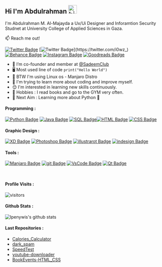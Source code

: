 ## Hi I'm Abdulrahman <img src="https://user-images.githubusercontent.com/1303154/88677602-1635ba80-d120-11ea-84d8-d263ba5fc3c0.gif" width="28px" alt="hi">

I'm Abdulrahman M. Al-Majayda a Ux/Ui Designer and Inforamtion Security Studnet at University College of Applied Sciences in Gaza.

:mailbox: Reach me out!

[![Twitter Badge](https://img.shields.io/badge/-@itsDaRKSAMA-1ca0f1?style=flat&labelColor=1ca0f1&logo=twitter&logoColor=white&link=https://twitter.com/itsDARKSAMA)](https://twitter.com/itsDaRKSAMA) [![Twitter Badge](https://img.shields.io/badge/-@I0WZ__-1ca0f1?style=flat&labelColor=1ca0f1&logo=twitter&logoColor=white&link=https://twitter.com/i0wz_)](https://twitter.com/i0wz_) [![Behance Badge](https://img.shields.io/badge/DaRKSAMA-0055FA?style=flat&labelColor=0055FA&logo=behance&logoColor=white)](https://www.behance.net/darksama) [![Instagram Badge](https://img.shields.io/badge/-@I0WZ__-e84393?style=flat&labelColor=e84393&logo=instagram&logoColor=white)](https://instagram.com/I0WZ_) [![Goodreads Badge](https://img.shields.io/badge/-DaRKSAMA-5D481D?style=flat&labelColor=5D481D&logo=goodreads&logoColor=white)](https://www.goodreads.com/DaRKSAMA) 


- 🔭 I’m co-founder and member at [@SadeemClub](https://www.facebook.com/SadeemClub)
- 🖥️ Most used line of code `print("Hello World")`
- 🐧 BTW I'm using Linux os - Manjaro Distro
- 🤔 I'm trying to learn more about coding and improve myself.
- 😊 I'm interested in learning new skills continuously.
- 🥰 Hobbies : I read books and go to the GYM very often.
- 🎯 Next Aim : Learning more about Python 🐍

#### Programming :

[![Python Badge](https://img.shields.io/badge/-PYTHON-FCC71E?style=for-the-badge&labelColor=black&logo=python&logoColor=FCC71E)](https://github.com/itsDARKSAMA?tab=repositories&q=&type=&language=python) [![Java Badge](https://img.shields.io/badge/-JAVA-E62B29?style=for-the-badge&labelColor=black&logo=java&logoColor=E62B29)](https://github.com/itsDARKSAMA?tab=repositories&q=&type=&language=java) [![SQL Badge](https://img.shields.io/badge/-SQL-DF7610?style=for-the-badge&labelColor=black&logo=mysql&logoColor=DF7610)](https://github.com/itsDARKSAMA?tab=repositories&q=&type=&language=plsql)[![HTML Badge](https://img.shields.io/badge/-HTML5-E46F50?style=for-the-badge&labelColor=black&logo=html5&logoColor=E46F50)](https://github.com/itsDARKSAMA?tab=repositories&q=&type=&language=html) [![CSS Badge](https://img.shields.io/badge/-CSS3-0277BD?style=for-the-badge&labelColor=black&logo=css3&logoColor=0277BD)](https://github.com/itsDARKSAMA?tab=repositories&q=&type=&language=html)

#### Graphic Design :

[![XD Badge](https://img.shields.io/badge/-XD-e84393?style=for-the-badge&labelColor=black&logo=adobexd&logoColor=e84393)](#) [![Photoshop Badge](https://img.shields.io/badge/-Photoshop-0277BD?style=for-the-badge&labelColor=black&logo=adobephotoshop&logoColor=0277BD)](#) [![illustrarot Badge](https://img.shields.io/badge/-Illustrator-E46F50?style=for-the-badge&labelColor=black&logo=adobeillustrator&logoColor=E46F50)](#) [![indesign Badge](https://img.shields.io/badge/-Indesign-f52e61?style=for-the-badge&labelColor=black&logo=adobeindesign&logoColor=f52e61)](#)

#### Tools :

[![Manjaro Badge](https://img.shields.io/badge/-Linux_OS-0277BD?style=for-the-badge&labelColor=black&logo=archlinux&logoColor=0277BD)](#) [![git Badge](https://img.shields.io/badge/-Github-7C258B?style=for-the-badge&labelColor=black&logo=github&logoColor=7C258B)](#) [![VsCode Badge](https://img.shields.io/badge/-VsCode-0277BD?style=for-the-badge&labelColor=black&logo=visualstudiocode&logoColor=0277BD)](#) [![Qt Badge](https://img.shields.io/badge/-qt-34B85D?style=for-the-badge&labelColor=black&logo=qt&logoColor=34B85D)](#)

<br />

#### Profile Visits :

![visitors](https://visitor-badge.glitch.me/badge?page_id=itsdarksama.itsdarksama)

#### Github Stats :

![Ipenywis's github stats](https://github-readme-stats.vercel.app/api?username=itsDaRKSAMA&count_private=true&theme=tokyonight&hide=contribs,prs)



#### Last Repositories : 

- [Calories_Calculator](https://github.com/itsDARKSAMA/Calories_Calculator)
- [dark_spam](https://github.com/itsDARKSAMA/dark_spam)
- [SpeedTest](https://github.com/itsDARKSAMA/SpeedTest)
- [youtube-downloader](https://github.com/itsDARKSAMA/youtube-downloader)
- [BookEvents-HTML_CSS](https://github.com/itsDARKSAMA/BookEvents-HTML_CSS)
